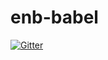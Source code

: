 # enb-babel

[![Gitter](https://badges.gitter.im/Join%20Chat.svg)](https://gitter.im/s-panferov/enb-babel?utm_source=badge&utm_medium=badge&utm_campaign=pr-badge&utm_content=badge)